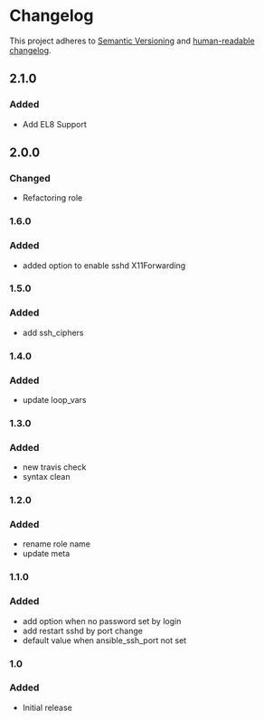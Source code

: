 # Changelog

This project adheres to [Semantic Versioning](https://semver.org/spec/v2.0.0.html)
and [human-readable changelog](https://keepachangelog.com/en/1.0.0/).

## 2.1.0

### Added

- Add EL8 Support

## 2.0.0

### Changed

- Refactoring role

### 1.6.0

### Added

- added option to enable sshd X11Forwarding

### 1.5.0

### Added

- add ssh_ciphers

### 1.4.0

### Added

- update loop_vars

### 1.3.0

### Added

- new travis check
- syntax clean

### 1.2.0

### Added

- rename role name
- update meta

### 1.1.0

### Added

- add option when no password set by login
- add restart sshd by port change
- default value when ansible_ssh_port not set

### 1.0

### Added

- Initial release
